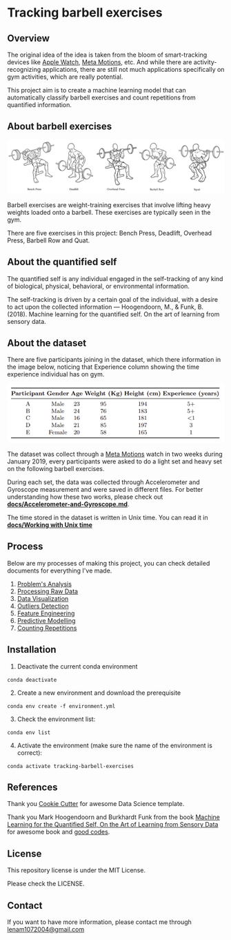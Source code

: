 # Tracking barbell exercises

## Overview

The original idea of the idea is taken from the bloom of smart-tracking devices like [Apple Watch](https://www.apple.com/watch/), [Meta Motions](https://mbientlab.com/metamotions/), etc. And while there are activity-recognizing applications, there are still not much applications specifically on gym activities, which are really potential.

This project aim is to create a machine learning model that can automatically classify barbell exercises and count repetitions from quantified information.

## About barbell exercises


![barbel_exercises](docs/problemsAnalysis/barbelExercises.jpg)

Barbell exercises are weight-training exercises that involve lifting heavy weights loaded onto a barbell. These exercises are typically seen in the gym. 

There are five exercises in this project: Bench Press, Deadlift, Overhead Press, Barbell Row and Quat. 

## About the quantified self

The quantified self is any individual engaged in the self-tracking of any kind of biological, physical, behavioral, or environmental information. 

The self-tracking is driven by a certain goal of the individual, with a desire to act upon the collected information — Hoogendoorn, M., & Funk, B. (2018). Machine learning for the quantified self. On the art of learning from sensory data.



## About the dataset

There are five participants joining in the dataset, which there information in the image below, noticing that Experience column showing the time experience individual has on gym. 

![participants](docs/problemsAnalysis//participants.png)

The dataset was collect through a [Meta Motions](https://mbientlab.com/metamotions/) watch in two weeks during January 2019, every participants were asked to do a light set and heavy set on the following barbell exercises. 

During each set, the data was collected through Accelerometer and Gyroscope measurement and were saved in different files. For better understanding how these two works, please check out [**docs/Accelerometer-and-Gyroscope.md**](docs/Accelerometer-and-Gyroscope.md).

The time stored in the dataset is written in Unix time. You can read it in [**docs/Working with Unix time**](docs/Working-with-Unix-time.md)


## Process 

Below are my processes of making this project, you can check detailed documents for everything I've made.

1. [Problem's Analysis](docs/problemsAnalysis/)
2. [Processing Raw Data](docs/processingRawData/)
3. [Data Visualization](docs/dataVisualization/)
4. [Outliers Detection](docs/outliersDetection/)
5. [Feature Engineering](docs/featureEngineering.md)
6. [Predictive Modelling](docs/predictiveModelling/)
7. [Counting Repetitions](docs/countingRepetitions/)


## Installation 
1. Deactivate the current conda environment 
```
conda deactivate
```
2. Create a new environment and download the prerequisite
```
conda env create -f environment.yml
```

3. Check the environment list: 
```
conda env list
```
4. Activate the environment (make sure the name of the environment is correct): 
```
conda activate tracking-barbell-exercises
```

## References
Thank you [Cookie Cutter](https://drivendata.github.io/cookiecutter-data-science/) for awesome Data Science template.

Thank you Mark Hoogendoorn and Burkhardt Funk from the book [Machine Learning for the Quantified Self, On the Art of Learning from Sensory Data](https://link.springer.com/book/10.1007/978-3-319-66308-1) for awesome book and [good codes](https://github.com/mhoogen/ML4QS/tree/master/Python3Code). 

## License
This repository license is under the MIT License.

Please check the LICENSE. 

## Contact

If you want to have more information, please contact me through lenam1072004@gmail.com


